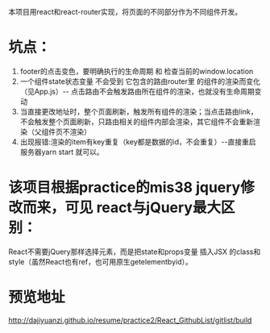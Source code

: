 本项目用react和react-router实现，将页面的不同部分作为不同组件开发。

# 坑点：
1. footer的点击变色，要明确执行的生命周期 和 检查当前的window.location
2. 一个组件state状态变量 不会受到 它包含的路由router里 的组件的渲染而变化（见App.js）-- 点击路由不会触发路由所在组件的渲染，也就没有生命周期变动
3. 当直接更改地址时，整个页面刷新，触发所有组件的渲染；当点击路由link，不会触发整个页面刷新，只路由相关的组件内部会渲染，其它组件不会重新渲染（父组件页不渲染）
4. 出现报错:渲染的item有key重复（key都是数据的id，不会重复）--直接重启服务器yarn start 就可以。


# 该项目根据practice的mis38 jquery修改而来，可见 react与jQuery最大区别：
React不需要jQuery那样选择元素，而是把state和props变量 插入JSX 的class和style（虽然React也有ref，也可用原生getelementbyid）。

# 预览地址
http://dajiyuanzi.github.io/resume/practice2/React_GithubList/gitlist/build




